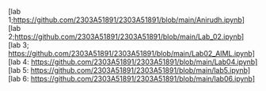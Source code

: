 
[lab 1;https://github.com/2303A51891/2303A51891/blob/main/Anirudh.ipynb]   
[lab 2;https://github.com/2303A51891/2303A51891/blob/main/Lab_02.ipynb]           
[lab 3; https://github.com/2303A51891/2303A51891/blob/main/Lab02_AIML.ipynb]        
[lab 4: https://github.com/2303A51891/2303A51891/blob/main/Lab04.ipynb]      
[lab 5: https://github.com/2303A51891/2303A51891/blob/main/lab5.ipynb]
[lab 6: https://github.com/2303A51891/2303A51891/blob/main/lab06.ipynb]

